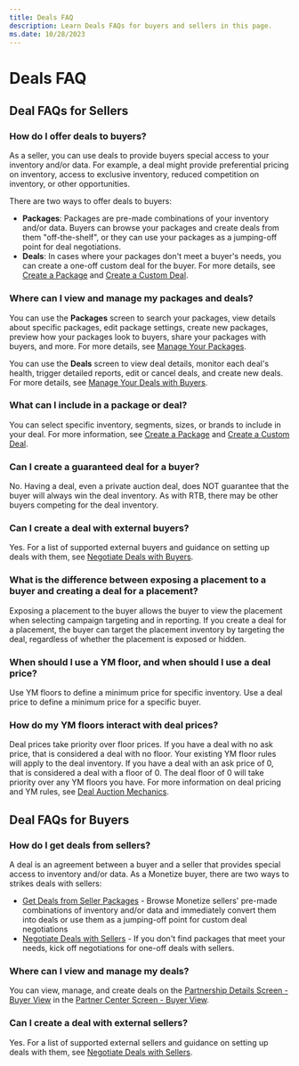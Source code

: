 ```yaml
---
title: Deals FAQ
description: Learn Deals FAQs for buyers and sellers in this page.
ms.date: 10/28/2023
---
```



# Deals FAQ

## Deal FAQs for Sellers

### How do I offer deals to buyers?

As a seller, you can use deals to provide buyers special access to your inventory and/or data. For example, a deal might provide preferential pricing on inventory, access to exclusive inventory, reduced competition on inventory, or other opportunities.

There are two ways to offer deals to buyers:

- **Packages**: Packages are pre-made combinations of your inventory and/or data. Buyers can browse your packages and create deals from them "off-the-shelf", or they can use your packages as a jumping-off point for deal negotiations.
- **Deals**: In cases where your packages don't meet a buyer's needs, you can create a one-off custom deal for the buyer. For more details, see [Create a Package](create-a-package.md) and [Create a Custom Deal](create-a-custom-deal.md).

### Where can I view and manage my packages and deals?

You can use the **Packages** screen to search your packages, view details about specific packages, edit package settings, create new packages, preview how your packages look to buyers, share your packages with buyers, and more. For more details, see [Manage Your Packages](manage-your-packages.md).

You can use the **Deals** screen to view deal details, monitor each deal's health, trigger detailed reports, edit or cancel deals, and create new deals. For more details, see [Manage Your Deals with Buyers](manage-your-deals-with-buyers.md).

### What can I include in a package or deal?

You can select specific inventory, segments, sizes, or brands to include in your deal. For more information, see [Create a Package](create-a-package.md) and [Create a Custom Deal](create-a-custom-deal.md).

### Can I create a guaranteed deal for a buyer?

No. Having a deal, even a private auction deal, does NOT guarantee that the buyer will always win the deal inventory. As with RTB, there may be other buyers competing for the deal inventory.

### Can I create a deal with external buyers?

Yes. For a list of supported external buyers and guidance on setting up deals with them, see [Negotiate Deals with Buyers](negotiate-deals-with-buyers.md).

### What is the difference between exposing a placement to a buyer and creating a deal for a placement?

Exposing a placement to the buyer allows the buyer to view the placement when selecting campaign targeting and in reporting. If you create a deal for a placement, the buyer can target the placement inventory by targeting the deal, regardless of whether the placement is exposed or hidden.

### When should I use a YM floor, and when should I use a deal price?

Use YM floors to define a minimum price for specific inventory. Use a deal price to define a minimum price for a specific buyer.

### How do my YM floors interact with deal prices?

Deal prices take priority over floor prices. If you have a deal with no ask price, that is considered a deal with no floor. Your existing YM floor rules will apply to the deal inventory. If you have a deal with an ask price of 0, that is considered a deal with a floor of 0. The deal floor of 0 will take priority over any YM floors you have. For more information on deal pricing and YM rules, see [Deal Auction Mechanics](deal-auction-mechanics.md).

## Deal FAQs for Buyers

### How do I get deals from sellers?

A deal is an agreement between a buyer and a seller that provides special access to inventory and/or data. As a Monetize buyer, there are two ways to strikes deals with sellers:

- [Get Deals from Seller Packages](get-deals-from-seller-packages.md) - Browse Monetize sellers' pre-made combinations of inventory and/or data and immediately convert them into deals or use them as a jumping-off point for custom deal negotiations
- [Negotiate Deals with Sellers](negotiate-deals-with-sellers.md) - If you don't find packages that meet your needs, kick off negotiations for one-off deals with sellers.

### Where can I view and manage my deals?

You can view, manage, and create deals on the [Partnership Details Screen - Buyer View](partnership-details-screen-buyer-view.md) in the [Partner Center Screen - Buyer View](partner-center-screen-buyer-view.md).

### Can I create a deal with external sellers?

Yes. For a list of supported external sellers and guidance on setting up deals with them, see [Negotiate Deals with Sellers](negotiate-deals-with-sellers.md).

